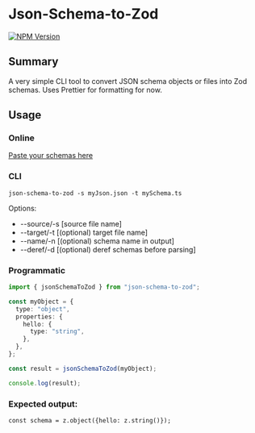 # Json-Schema-to-Zod

[![NPM Version](https://img.shields.io/npm/v/json-schema-to-zod.svg)](https://npmjs.org/package/json-schema-to-zod)

## Summary

A very simple CLI tool to convert JSON schema objects or files into Zod schemas. Uses Prettier for formatting for now.

## Usage

### Online

[Paste your schemas here](https://stefanterdell.github.io/json-schema-to-zod-react/)

### CLI

`json-schema-to-zod -s myJson.json -t mySchema.ts`

Options:

- --source/-s [source file name]
- --target/-t [(optional) target file name]
- --name/-n [(optional) schema name in output]
- --deref/-d [(optional) deref schemas before parsing]

### Programmatic

```typescript
import { jsonSchemaToZod } from "json-schema-to-zod";

const myObject = {
  type: "object",
  properties: {
    hello: {
      type: "string",
    },
  },
};

const result = jsonSchemaToZod(myObject);

console.log(result);
```

### Expected output:

```
const schema = z.object({hello: z.string()});
```
